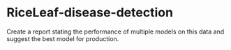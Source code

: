 # RiceLeaf-disease-detection

Create a report stating the performance of multiple models on this data and suggest the best model for production.

